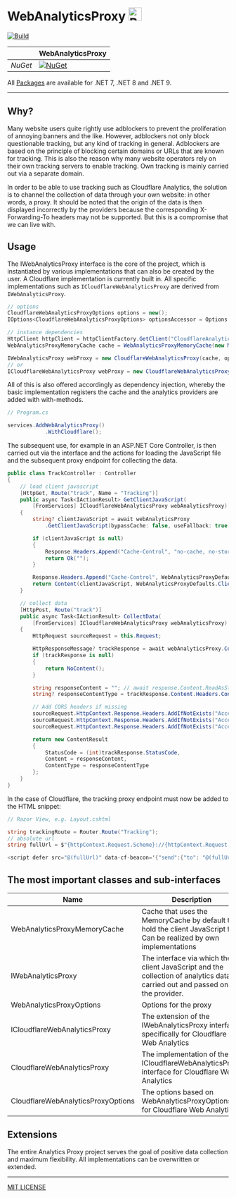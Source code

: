 # WebAnalyticsProxy <a href="https://www.buymeacoffee.com/benjaminabt" target="_blank"><img src="https://cdn.buymeacoffee.com/buttons/v2/default-yellow.png" alt="Buy Me A Coffee" height="30" ></a>

[![Build](https://github.com/benjaminabt/WebAnalyticsProxy/actions/workflows/ci.yml/badge.svg)](https://github.com/benjaminabt/WebAnalyticsProxy/actions/workflows/ci.yml)

||WebAnalyticsProxy|
|-|-|
|*NuGet*|[![NuGet](https://img.shields.io/nuget/v/BenjaminAbt.WebAnalyticsProxy.svg?logo=nuget&label=BenjaminAbt.WebAnalyticsProxy)](https://www.nuget.org/packages/BenjaminAbt.WebAnalyticsProxy/)|

All [Packages](https://www.nuget.org/packages/BenjaminAbt.WebAnalyticsProxy)  are available for .NET 7, .NET 8 and .NET 9.

---

## Why? 

Many website users quite rightly use adblockers to prevent the proliferation of annoying banners and the like. However, adblockers not only block questionable tracking, but any kind of tracking in general. Adblockers are based on the principle of blocking certain domains or URLs that are known for tracking. This is also the reason why many website operators rely on their own tracking servers to enable tracking. Own tracking is mainly carried out via a separate domain.

In order to be able to use tracking such as Cloudflare Analytics, the solution is to channel the collection of data through your own website: in other words, a proxy. It should be noted that the origin of the data is then displayed incorrectly by the providers because the corresponding X-Forwarding-To headers may not be supported. But this is a compromise that we can live with.


## Usage

The IWebAnalyticsProxy interface is the core of the project, which is instantiated by various implementations that can also be created by the user.
A Cloudflare implementation is currently built in. All specific implementations such as `ICloudflareWebAnalyticsProxy` are derived from `IWebAnalyticsProxy`.


```csharp
// options
CloudflareWebAnalyticsProxyOptions options = new();
IOptions<CloudflareWebAnalyticsProxyOptions> optionsAccessor = Options.Create(options);

// instance dependencies
HttpClient httpClient = httpClientFactory.GetClient("CloudflareAnalytics");
WebAnalyticsProxyMemoryCache cache = WebAnalyticsProxyMemoryCache(new MemoryCache(new MemoryCacheOptions()));

IWebAnalyticsProxy webProxy = new CloudflareWebAnalyticsProxy(cache, optionsAccessor, httpClient);
// or
ICloudflareWebAnalyticsProxy webProxy = new CloudflareWebAnalyticsProxy(cache, optionsAccessor, httpClient)
```

All of this is also offered accordingly as dependency injection, whereby the basic implementation registers the cache and the analytics providers are added with with-methods.

```csharp
// Program.cs

services.AddWebAnalyticsProxy()
            .WithCloudflare();
```

The subsequent use, for example in an ASP.NET Core Controller, is then carried out via the interface and the actions for loading the JavaScript file and the subsequent proxy endpoint for collecting the data.


```csharp
public class TrackController : Controller
{
    // load client javascript
    [HttpGet, Route("track", Name = "Tracking")]
    public async Task<IActionResult> GetClientJavaScript(
        [FromServices] ICloudflareWebAnalyticsProxy webAnalyticsProxy)
    {
        string? clientJavaScript = await webAnalyticsProxy
            .GetClientJavaScript(bypassCache: false, useFallback: true, cancellationToken: default);

        if (clientJavaScript is null)
        {
            Response.Headers.Append("Cache-Control", "no-cache, no-store, must-revalidate");
            return Ok("");
        }

        Response.Headers.Append("Cache-Control", WebAnalyticsProxyDefaults.ClientScriptCacheControlDefaultHeaderValue);
        return Content(clientJavaScript, WebAnalyticsProxyDefaults.ClientScriptContentType);
    }

    // collect data
    [HttpPost, Route("track")]
    public async Task<IActionResult> CollectData(
        [FromServices] ICloudflareWebAnalyticsProxy webAnalyticsProxy)
    {
        HttpRequest sourceRequest = this.Request;

        HttpResponseMessage? trackResponse = await webAnalyticsProxy.Collect(sourceRequest);
        if (trackResponse is null)
        {
            return NoContent();
        }

        string responseContent = ""; // await response.Content.ReadAsStringAsync();
        string? responseContentType = trackResponse.Content.Headers.ContentType?.ToString();

        // Add CORS headers if missing
        sourceRequest.HttpContext.Response.Headers.AddIfNotExists("Access-Control-Allow-Origin", sourceRequest.Headers.Origin.FirstOrDefault() ?? "*");
        sourceRequest.HttpContext.Response.Headers.AddIfNotExists("Access-Control-Allow-Headers", "content-type");
        sourceRequest.HttpContext.Response.Headers.AddIfNotExists("Access-Control-Allow-Credentials", "true");

        return new ContentResult
        {
            StatusCode = (int)trackResponse.StatusCode,
            Content = responseContent,
            ContentType = responseContentType
        };
    }
}
```

In the case of Cloudflare, the tracking proxy endpoint must now be added to the HTML snippet:

```csharp
// Razor View, e.g. Layout.cshtml

string trackingRoute = Router.Route("Tracking");
// absolute url
string fullUrl = $"{httpContext.Request.Scheme}://{httpContext.Request.Host}{httpContext.Request.Path}{httpContext.Request.QueryString}" + trackingRoute;

<script defer src="@(fullUrl)" data-cf-beacon='{"send":{"to": "@(fullUrl)"},"token": "yourtokenhere"}' asp-append-version="true"></script>
```


## The most important classes and sub-interfaces

| Name | Description |
|-|-|
| WebAnalyticsProxyMemoryCache | Cache that uses the MemoryCache by default to hold the client JavaScript file. Can be realized by own implementations |
| IWebAnalyticsProxy | The interface via which the client JavaScript and the collection of analytics data is carried out and passed on to the provider.
| WebAnalyticsProxyOptions | Options for the proxy |
| ICloudflareWebAnalyticsProxy | The extension of the IWebAnalyticsProxy interface specifically for Cloudflare Web Analytics |
| CloudflareWebAnalyticsProxy | The implementation of the ICloudflareWebAnalyticsProxy interface for Cloudflare Web Analytics |
| CloudflareWebAnalyticsProxyOptions | The options based on WebAnalyticsProxyOptions for Cloudflare Web Analytics |

## Extensions

The entire Analytics Proxy project serves the goal of positive data collection and maximum flexibility. All implementations can be overwritten or extended.


---

[MIT LICENSE](./LICENSE)
